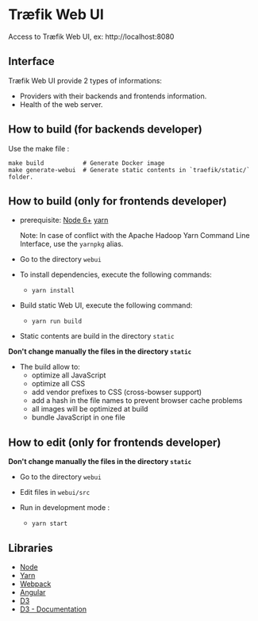 # Træfik Web UI

Access to Træfik Web UI, ex: http://localhost:8080

## Interface

Træfik Web UI provide 2 types of informations:
- Providers with their backends and frontends information.
- Health of the web server.

## How to build (for backends developer)

Use the make file :

```shell
make build           # Generate Docker image
make generate-webui  # Generate static contents in `traefik/static/` folder.
```

## How to build (only for frontends developer)

- prerequisite: [Node 6+](https://nodejs.org) [yarn](https://yarnpkg.com/)

  Note: In case of conflict with the Apache Hadoop Yarn Command Line Interface, use the `yarnpkg`
  alias.

- Go to the directory `webui`

- To install dependencies, execute the following commands:
  - `yarn install`

- Build static Web UI, execute the following command:
  - `yarn run build`

- Static contents are build in the directory `static`

**Don't change manually the files in the directory `static`**

- The build allow to:
  - optimize all JavaScript
  - optimize all CSS
  - add vendor prefixes to CSS (cross-bowser support)
  - add a hash in the file names to prevent browser cache problems
  - all images will be optimized at build
  - bundle JavaScript in one file


## How to edit (only for frontends developer)

**Don't change manually the files in the directory `static`**

- Go to the directory `webui`
- Edit files in `webui/src`

- Run in development mode :
  - `yarn start`

## Libraries

- [Node](https://nodejs.org)
- [Yarn](https://yarnpkg.com/)
- [Webpack](https://github.com/webpack/webpack)
- [Angular](https://angular.io)
- [D3](https://d3js.org)
- [D3 - Documentation](https://github.com/mbostock/d3/wiki)
